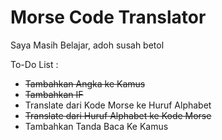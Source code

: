 # Morse Code Translator

Saya Masih Belajar, adoh susah betol

To-Do List :
- <del>Tambahkan Angka ke Kamus</del>
- <del>Tambahkan IF</del>
- Translate dari Kode Morse ke Huruf Alphabet
- <del>Translate dari Huruf Alphabet ke Kode Morse</del>
- Tambahkan Tanda Baca Ke Kamus
